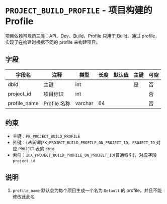# `PROJECT_BUILD_PROFILE` - 项目构建的 Profile

项目依赖可规范三类：API、Dev、Build，Profile 只用于 Build。通过 profile，实现了在构建时根据不同的 profile 来构建项目。

## 字段

| 字段名       | 注释         | 类型    | 长度 | 默认值 | 主键 | 可空 |
| ------------ | ------------ | ------- | ---- | ------ | ---- | ---- |
| dbid         | 主键         | int     |      |        | 是   | 否   |
| project_id   | 项目标识     | int     |      |        |      | 否   |
| profile_name | Profile 名称 | varchar | 64   |        |      | 否   |

## 约束

* 主键：`PK_PROJECT_BUILD_PROFILE`
* 外键：(*未设置*)`FK_PROJECT_BUILD_PROFILE_ON_PROJECT_ID`，`PROJECT_ID` 对应 `PROJECT` 表的 `dbid`
* 索引：`IDX_PROJECT_BUILD_PROFILE_ON_PROJECT_ID`(普通索引)，对应字段 `project_id`

## 说明

1. `profile_name` 默认会为每个项目生成一个名为 `Default` 的 profile，并且不能修改此此名
